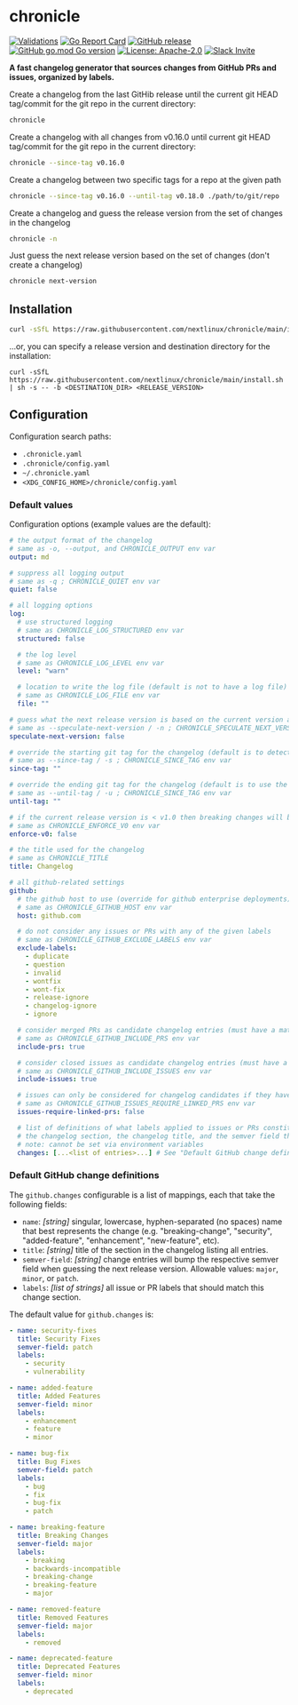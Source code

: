 # chronicle

[![Validations](https://github.com/nextlinux/chronicle/actions/workflows/validations.yaml/badge.svg)](https://github.com/nextlinux/chronicle/actions/workflows/validations.yaml)
[![Go Report Card](https://goreportcard.com/badge/github.com/nextlinux/chronicle)](https://goreportcard.com/report/github.com/nextlinux/chronicle)
[![GitHub release](https://img.shields.io/github/release/nextlinux/chronicle.svg)](https://github.com/nextlinux/chronicle/releases/latest)
[![GitHub go.mod Go version](https://img.shields.io/github/go-mod/go-version/nextlinux/chronicle.svg)](https://github.com/nextlinux/chronicle)
[![License: Apache-2.0](https://img.shields.io/badge/License-Apache%202.0-blue.svg)](https://github.com/nextlinux/chronicle/blob/main/LICENSE)
[![Slack Invite](https://img.shields.io/badge/Slack-Join-blue?logo=slack)](https://nextlinux.com/slack)

**A fast changelog generator that sources changes from GitHub PRs and issues, organized by labels.**

Create a changelog from the last GitHib release until the current git HEAD tag/commit for the git repo in the current directory:

```bash
chronicle
```

Create a changelog with all changes from v0.16.0 until current git HEAD tag/commit for the git repo in the current directory:

```bash
chronicle --since-tag v0.16.0
```

Create a changelog between two specific tags for a repo at the given path

```bash
chronicle --since-tag v0.16.0 --until-tag v0.18.0 ./path/to/git/repo
```

Create a changelog and guess the release version from the set of changes in the changelog

```bash
chronicle -n
```

Just guess the next release version based on the set of changes (don't create a changelog)

```bash
chronicle next-version
```

## Installation

```bash
curl -sSfL https://raw.githubusercontent.com/nextlinux/chronicle/main/install.sh | sh -s -- -b /usr/local/bin
```

...or, you can specify a release version and destination directory for the installation:

```
curl -sSfL https://raw.githubusercontent.com/nextlinux/chronicle/main/install.sh | sh -s -- -b <DESTINATION_DIR> <RELEASE_VERSION>
```

## Configuration

Configuration search paths:

- `.chronicle.yaml`
- `.chronicle/config.yaml`
- `~/.chronicle.yaml`
- `<XDG_CONFIG_HOME>/chronicle/config.yaml`

### Default values

Configuration options (example values are the default):

```yaml
# the output format of the changelog
# same as -o, --output, and CHRONICLE_OUTPUT env var
output: md

# suppress all logging output
# same as -q ; CHRONICLE_QUIET env var
quiet: false

# all logging options
log:
  # use structured logging
  # same as CHRONICLE_LOG_STRUCTURED env var
  structured: false

  # the log level
  # same as CHRONICLE_LOG_LEVEL env var
  level: "warn"

  # location to write the log file (default is not to have a log file)
  # same as CHRONICLE_LOG_FILE env var
  file: ""

# guess what the next release version is based on the current version and set of changes (cannot be used with --until-tag)
# same as --speculate-next-version / -n ; CHRONICLE_SPECULATE_NEXT_VERSION env var
speculate-next-version: false

# override the starting git tag for the changelog (default is to detect the last release automatically)
# same as --since-tag / -s ; CHRONICLE_SINCE_TAG env var
since-tag: ""

# override the ending git tag for the changelog (default is to use the tag or commit at git HEAD)
# same as --until-tag / -u ; CHRONICLE_SINCE_TAG env var
until-tag: ""

# if the current release version is < v1.0 then breaking changes will bump the minor version field
# same as CHRONICLE_ENFORCE_V0 env var
enforce-v0: false

# the title used for the changelog
# same as CHRONICLE_TITLE
title: Changelog

# all github-related settings
github:
  # the github host to use (override for github enterprise deployments)
  # same as CHRONICLE_GITHUB_HOST env var
  host: github.com

  # do not consider any issues or PRs with any of the given labels
  # same as CHRONICLE_GITHUB_EXCLUDE_LABELS env var
  exclude-labels:
    - duplicate
    - question
    - invalid
    - wontfix
    - wont-fix
    - release-ignore
    - changelog-ignore
    - ignore

  # consider merged PRs as candidate changelog entries (must have a matching label from a 'github.changes' entry)
  # same as CHRONICLE_GITHUB_INCLUDE_PRS env var
  include-prs: true

  # consider closed issues as candidate changelog entries (must have a matching label from a 'github.changes' entry)
  # same as CHRONICLE_GITHUB_INCLUDE_ISSUES env var
  include-issues: true

  # issues can only be considered for changelog candidates if they have linked PRs that are merged (note: does NOT require github.include-issues to be set)
  # same as CHRONICLE_GITHUB_ISSUES_REQUIRE_LINKED_PRS env var
  issues-require-linked-prs: false

  # list of definitions of what labels applied to issues or PRs constitute a changelog entry. These entries also dictate
  # the changelog section, the changelog title, and the semver field that best represents the class of change.
  # note: cannot be set via environment variables
  changes: [...<list of entries>...] # See "Default GitHub change definitions" section for more details
```

### Default GitHub change definitions

The `github.changes` configurable is a list of mappings, each that take the following fields:

- `name`: _[string]_ singular, lowercase, hyphen-separated (no spaces) name that best represents the change (e.g. "breaking-change", "security", "added-feature", "enhancement", "new-feature", etc).
- `title`: _[string]_ title of the section in the changelog listing all entries.
- `semver-field`: _[string]_ change entries will bump the respective semver field when guessing the next release version. Allowable values: `major`, `minor`, or `patch`.
- `labels`: _[list of strings]_ all issue or PR labels that should match this change section.

The default value for `github.changes` is:

```yaml
- name: security-fixes
  title: Security Fixes
  semver-field: patch
  labels:
    - security
    - vulnerability

- name: added-feature
  title: Added Features
  semver-field: minor
  labels:
    - enhancement
    - feature
    - minor

- name: bug-fix
  title: Bug Fixes
  semver-field: patch
  labels:
    - bug
    - fix
    - bug-fix
    - patch

- name: breaking-feature
  title: Breaking Changes
  semver-field: major
  labels:
    - breaking
    - backwards-incompatible
    - breaking-change
    - breaking-feature
    - major

- name: removed-feature
  title: Removed Features
  semver-field: major
  labels:
    - removed

- name: deprecated-feature
  title: Deprecated Features
  semver-field: minor
  labels:
    - deprecated
```
